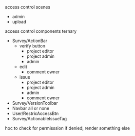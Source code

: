 access control scenes
- admin
- upload

access control components
ternary
- Survey/ActionBar
  - verify button
    - project editor
    - project admin
    - admin
  - edit
    - comment owner
  - issue
    - project editor
    - project admin
    - admin
    - comment owner
- Survey/VersionToolbar
- Navbar
all or none
- User/RestricAccessBtn
- Survey/ActionableIssueTag

hoc to check for permisssion
if denied, render something else
